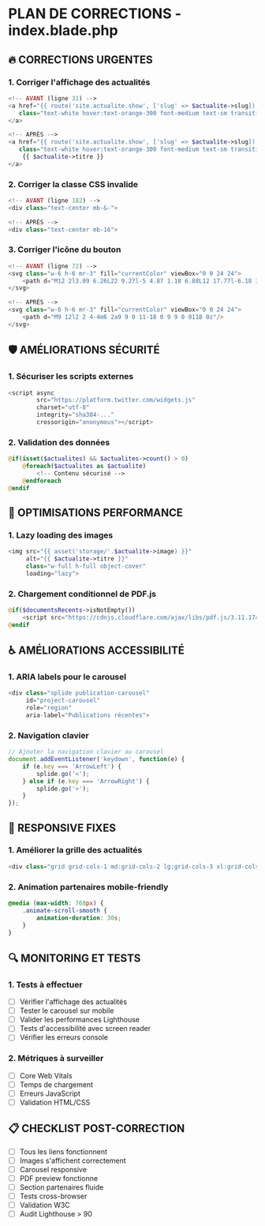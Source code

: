 # PLAN DE CORRECTIONS - index.blade.php

## 🔥 CORRECTIONS URGENTES

### 1. Corriger l'affichage des actualités
```php
<!-- AVANT (ligne 31) -->
<a href="{{ route('site.actualite.show', ['slug' => $actualite->slug]) }}" 
   class="text-white hover:text-orange-300 font-medium text-sm transition-colors duration-200 break-words leading-tight">
</a>

<!-- APRÈS -->
<a href="{{ route('site.actualite.show', ['slug' => $actualite->slug]) }}" 
   class="text-white hover:text-orange-300 font-medium text-sm transition-colors duration-200 break-words leading-tight">
    {{ $actualite->titre }}
</a>
```

### 2. Corriger la classe CSS invalide
```php
<!-- AVANT (ligne 182) -->
<div class="text-center mb-&-">

<!-- APRÈS -->
<div class="text-center mb-16">
```

### 3. Corriger l'icône du bouton
```php
<!-- AVANT (ligne 72) -->
<svg class="w-6 h-6 mr-3" fill="currentColor" viewBox="0 0 24 24">
    <path d="M12 2l3.09 6.26L22 9.27l-5 4.87 1.18 6.88L12 17.77l-6.18 3.25L7 14.14 2 9.27l6.91-1.01L12 2z"/>
</svg>

<!-- APRÈS -->
<svg class="w-6 h-6 mr-3" fill="currentColor" viewBox="0 0 24 24">
    <path d="M9 12l2 2 4-4m6 2a9 9 0 11-18 0 9 9 0 0118 0z"/>
</svg>
```

## 🛡️ AMÉLIORATIONS SÉCURITÉ

### 1. Sécuriser les scripts externes
```php
<script async 
        src="https://platform.twitter.com/widgets.js" 
        charset="utf-8"
        integrity="sha384-..."
        crossorigin="anonymous"></script>
```

### 2. Validation des données
```php
@if(isset($actualites) && $actualites->count() > 0)
    @foreach($actualites as $actualite)
        <!-- Contenu sécurisé -->
    @endforeach
@endif
```

## 🚀 OPTIMISATIONS PERFORMANCE

### 1. Lazy loading des images
```php
<img src="{{ asset('storage/'.$actualite->image) }}" 
     alt="{{ $actualite->titre }}"
     class="w-full h-full object-cover"
     loading="lazy">
```

### 2. Chargement conditionnel de PDF.js
```php
@if($documentsRecents->isNotEmpty())
    <script src="https://cdnjs.cloudflare.com/ajax/libs/pdf.js/3.11.174/pdf.min.js"></script>
@endif
```

## ♿ AMÉLIORATIONS ACCESSIBILITÉ

### 1. ARIA labels pour le carousel
```php
<div class="splide publication-carousel" 
     id="project-carousel"
     role="region" 
     aria-label="Publications récentes">
```

### 2. Navigation clavier
```javascript
// Ajouter la navigation clavier au carousel
document.addEventListener('keydown', function(e) {
    if (e.key === 'ArrowLeft') {
        splide.go('<');
    } else if (e.key === 'ArrowRight') {
        splide.go('>');
    }
});
```

## 📱 RESPONSIVE FIXES

### 1. Améliorer la grille des actualités
```php
<div class="grid grid-cols-1 md:grid-cols-2 lg:grid-cols-3 xl:grid-cols-4 gap-2">
```

### 2. Animation partenaires mobile-friendly
```css
@media (max-width: 768px) {
    .animate-scroll-smooth {
        animation-duration: 30s;
    }
}
```

## 🔍 MONITORING ET TESTS

### 1. Tests à effectuer
- [ ] Vérifier l'affichage des actualités
- [ ] Tester le carousel sur mobile
- [ ] Valider les performances Lighthouse
- [ ] Tests d'accessibilité avec screen reader
- [ ] Vérifier les erreurs console

### 2. Métriques à surveiller
- [ ] Core Web Vitals
- [ ] Temps de chargement
- [ ] Erreurs JavaScript
- [ ] Validation HTML/CSS

## 📋 CHECKLIST POST-CORRECTION

- [ ] Tous les liens fonctionnent
- [ ] Images s'affichent correctement
- [ ] Carousel responsive
- [ ] PDF preview fonctionne
- [ ] Section partenaires fluide
- [ ] Tests cross-browser
- [ ] Validation W3C
- [ ] Audit Lighthouse > 90
